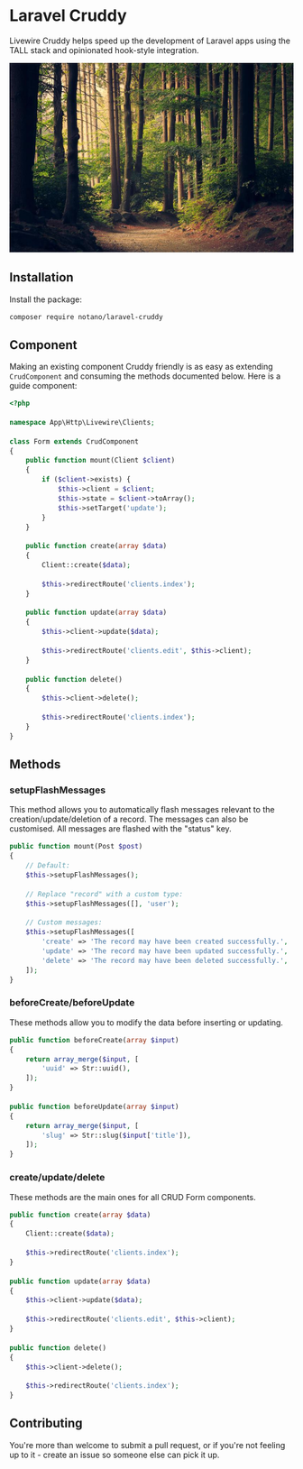 # Laravel Cruddy

Livewire Cruddy helps speed up the development of Laravel apps using the TALL stack and opinionated hook-style integration.

![Laravel Livewire Cruddy](/screenshot.jpg?raw=true "Laravel Cruddy")

## Installation

Install the package:

```bash
composer require notano/laravel-cruddy
```

## Component

Making an existing component Cruddy friendly is as easy as extending `CrudComponent` and consuming the methods documented below. Here is a guide component:

```php
<?php

namespace App\Http\Livewire\Clients;

class Form extends CrudComponent
{
    public function mount(Client $client)
    {
        if ($client->exists) {
            $this->client = $client;
            $this->state = $client->toArray();
            $this->setTarget('update');
        }
    }

    public function create(array $data)
    {
        Client::create($data);

        $this->redirectRoute('clients.index');
    }

    public function update(array $data)
    {
        $this->client->update($data);

        $this->redirectRoute('clients.edit', $this->client);
    }

    public function delete()
    {
        $this->client->delete();

        $this->redirectRoute('clients.index');
    }
}
```

## Methods

### setupFlashMessages

This method allows you to automatically flash messages relevant to the creation/update/deletion of a record. The messages can also be customised. All messages are flashed with the "status" key.

```php
public function mount(Post $post)
{
    // Default:
    $this->setupFlashMessages();

    // Replace "record" with a custom type:
    $this->setupFlashMessages([], 'user');

    // Custom messages:
    $this->setupFlashMessages([
        'create' => 'The record may have been created successfully.',
        'update' => 'The record may have been updated successfully.',
        'delete' => 'The record may have been deleted successfully.',
    ]);
}
```

### beforeCreate/beforeUpdate

These methods allow you to modify the data before inserting or updating.

```php
public function beforeCreate(array $input)
{
    return array_merge($input, [
        'uuid' => Str::uuid(),
    ]);
}

public function beforeUpdate(array $input)
{
    return array_merge($input, [
        'slug' => Str::slug($input['title']),
    ]);
}
```

### create/update/delete

These methods are the main ones for all CRUD Form components.

```php
public function create(array $data)
{
    Client::create($data);

    $this->redirectRoute('clients.index');
}

public function update(array $data)
{
    $this->client->update($data);

    $this->redirectRoute('clients.edit', $this->client);
}

public function delete()
{
    $this->client->delete();

    $this->redirectRoute('clients.index');
}
```

## Contributing

You're more than welcome to submit a pull request, or if you're not feeling up to it - create an issue so someone else can pick it up.
